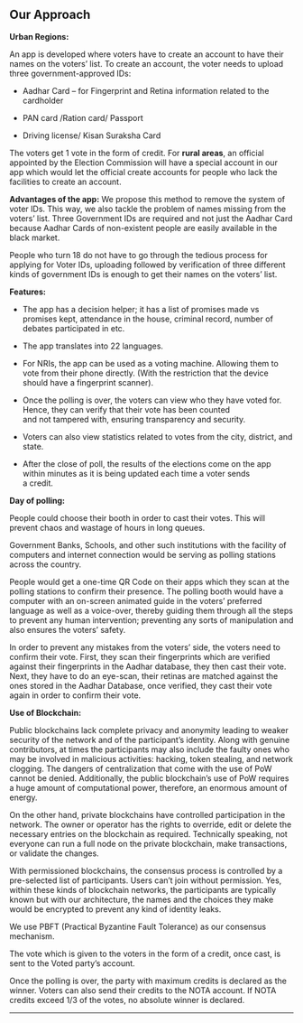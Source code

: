 

## Our Approach

**Urban Regions:**

An app is developed where voters have to create an account to have their names on the voters’ list.
To create an account, the voter needs to upload three government-approved IDs:
 - Aadhar Card – for Fingerprint and Retina information related to the    cardholder 

 - PAN card /Ration card/ Passport   

 - Driving license/ Kisan Suraksha Card

The voters get 1 vote in the form of credit.
For **rural areas**, an official appointed by the Election Commission will have a special account in our app which would let the official create accounts for people who lack the facilities to create an account.

**Advantages of the app:**
We propose this method to remove the system of voter IDs. This way, we also tackle the problem of names missing from the voters’ list.
Three Government IDs are required and not just the Aadhar Card because Aadhar Cards of non-existent people are easily available in the black market.

People who turn 18 do not have to go through the tedious process for applying for Voter IDs, uploading followed by verification of three different kinds of government IDs is enough to get their names on the voters’ list.

**Features:**

 - The app has a decision helper; it has a list of promises made vs   
   promises kept, attendance in the house, criminal record, number of   
   debates participated in etc. 
   
 - The app translates into 22 languages.

 - For NRIs, the app can be used as a voting machine. Allowing
   them to vote from their phone directly. (With the restriction
   that the device should have a fingerprint scanner).
- Once the polling is over, the voters can view who they have    voted
   for. Hence, they can verify that their vote has been counted      
   and not tampered with, ensuring transparency and security.
 - Voters can  also view statistics related to votes from the city,
   district, and state.

  - After the close of poll, the results of the elections come on     the
   app within minutes as it is being updated each time a voter sends   
   a credit.

**Day of polling:**

People could choose their booth in order to cast their votes. This will prevent chaos and wastage of hours in long queues.

Government Banks, Schools, and other such institutions with the facility of computers and internet connection would be serving as polling stations across the country.

People would get a one-time QR Code on their apps which they scan at the polling stations to confirm their presence. The polling booth would have a computer with an on-screen animated guide in the voters’ preferred language as well as a voice-over, thereby guiding them through all the steps to prevent any human intervention; preventing any sorts of manipulation and also ensures the voters’ safety.

In order to prevent any mistakes from the voters’ side, the voters need to confirm their vote. First, they scan their fingerprints which are verified against their fingerprints in the Aadhar database, they then cast their vote. Next, they have to do an eye-scan, their retinas are matched against the ones stored in the Aadhar Database, once verified, they cast their vote again in order to confirm their vote.

**Use of Blockchain:**

Public blockchains lack complete privacy and anonymity leading to weaker security of the network and of the participant’s identity. Along with genuine contributors, at times the participants may also include the faulty ones who may be involved in malicious activities: hacking, token stealing, and network clogging.
The dangers of centralization that come with the use of PoW cannot be denied. Additionally, the public blockchain’s use of PoW requires a huge amount of computational power, therefore, an enormous amount of energy.

On the other hand, private blockchains have controlled participation in the network. The owner or operator has the rights to override, edit or delete the necessary entries on the blockchain as required.
Technically speaking, not everyone can run a full node on the private blockchain, make transactions, or validate the changes.

With permissioned blockchains, the consensus process is controlled by a pre-selected list of participants. Users can’t join without permission.
Yes, within these kinds of blockchain networks, the participants are typically known but with our architecture, the names and the choices they make would be encrypted to prevent any kind of identity leaks.

We use PBFT (Practical Byzantine Fault Tolerance) as our consensus mechanism.

The vote which is given to the voters in the form of a credit, once cast, is sent to the Voted party’s account.

Once the polling is over, the party with maximum credits is declared as the winner. Voters can also send their credits to the NOTA account. If NOTA credits exceed 1/3 of the votes, no absolute winner is declared.

------------------------------------------------------------------------------------------------------
